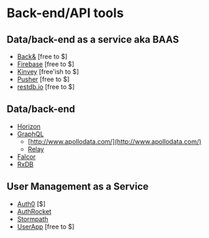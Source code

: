 # Back-end/API tools

## Data/back-end as a service aka BAAS

* [Back&](https://www.backand.com/) [free to $]
* [Firebase](https://www.firebase.com/index.html) [free to $]
* [Kinvey](http://www.kinvey.com/) [free'ish to $]
* [Pusher](https://pusher.com/) [free to $]
* [restdb.io](https://restdb.io/) [free to $]

## Data/back-end

* [Horizon](http://horizon.io/)
* [GraphQL](http://graphql.org/)
  * [http://www.apollodata.com/](http://www.apollodata.com/)
  * [Relay](https://facebook.github.io/relay/)
* [Falcor](https://netflix.github.io/falcor/)
* [RxDB](https://github.com/pubkey/rxdb)

## User Management as a Service

* [Auth0](https://auth0.com) [$]
* [AuthRocket](https://authrocket.com)
* [Stormpath](https://stormpath.com/)
* [UserApp](https://www.userapp.io/) [free to $]